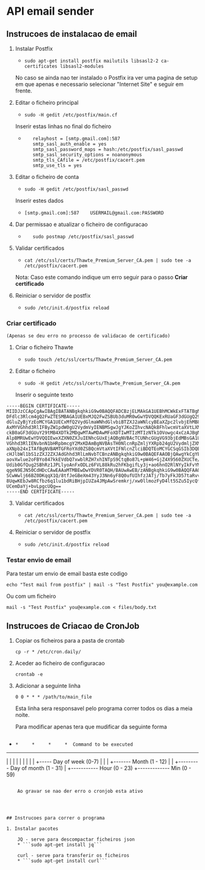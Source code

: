 # API email sender

## Instrucoes de instalacao de email

1. Instalar Postfix

    * ```sudo apt-get install postfix mailutils libsasl2-2 ca-certificates libsasl2-modules```

   No caso se ainda nao ter instalado o Postfix ira ver uma pagina de setup em que apenas e necessario selecionar "Internet Site" e seguir em frente.

2. Editar o ficheiro principal

    * ```sudo -H gedit /etc/postfix/main.cf```

    Inserir estas linhas no final do ficheiro

    * ```
         relayhost = [smtp.gmail.com]:587
         smtp_sasl_auth_enable = yes
         smtp_sasl_password_maps = hash:/etc/postfix/sasl_passwd
         smtp_sasl_security_options = noanonymous
         smtp_tls_CAfile = /etc/postfix/cacert.pem
         smtp_use_tls = yes
      ``` 

3. Editar o ficheiro de conta

    * ```sudo -H gedit /etc/postfix/sasl_passwd```

    Inserir estes dados

    * ```[smtp.gmail.com]:587    USERMAIL@gmail.com:PASSWORD```

4. Dar permissao e atualizar o ficheiro de configuracao

    * ```sudo chmod 400 /etc/postfix/sasl_passwd
         sudo postmap /etc/postfix/sasl_passwd
      ```

5. Validar certificados

    * ```cat /etc/ssl/certs/Thawte_Premium_Server_CA.pem | sudo tee -a /etc/postfix/cacert.pem```

    Nota: Caso este comando indique um erro seguir para o passo **Criar certificado**

6. Reiniciar o servidor de postfix

    * ```sudo /etc/init.d/postfix reload```


### Criar certificado
    (Apenas se deu erro no processo de validacao de certificado)

1. Criar o ficheiro Thawte

    * ```sudo touch /etc/ssl/certs/Thawte_Premium_Server_CA.pem```

2. Editar o ficheiro

    * ```sudo -H gedit /etc/ssl/certs/Thawte_Premium_Server_CA.pem```

    Inserir o seguinte texto

```
-----BEGIN CERTIFICATE-----
MIIDJzCCApCgAwIBAgIBATANBgkqhkiG9w0BAQQFADCBzjELMAkGA1UEBhMCWkExFTATBgNVBAgT
DFdlc3Rlcm4gQ2FwZTESMBAGA1UEBxMJQ2FwZSBUb3duMR0wGwYDVQQKExRUaGF3dGUgQ29uc3Vs
dGluZyBjYzEoMCYGA1UECxMfQ2VydGlmaWNhdGlvbiBTZXJ2aWNlcyBEaXZpc2lvbjEhMB8GA1UE
AxMYVGhhd3RlIFByZW1pdW0gU2VydmVyIENBMSgwJgYJKoZIhvcNAQkBFhlwcmVtaXVtLXNlcnZl
ckB0aGF3dGUuY29tMB4XDTk2MDgwMTAwMDAwMFoXDTIwMTIzMTIzNTk1OVowgc4xCzAJBgNVBAYT
AlpBMRUwEwYDVQQIEwxXZXN0ZXJuIENhcGUxEjAQBgNVBAcTCUNhcGUgVG93bjEdMBsGA1UEChMU
VGhhd3RlIENvbnN1bHRpbmcgY2MxKDAmBgNVBAsTH0NlcnRpZmljYXRpb24gU2VydmljZXMgRGl2
aXNpb24xITAfBgNVBAMTGFRoYXd0ZSBQcmVtaXVtIFNlcnZlciBDQTEoMCYGCSqGSIb3DQEJARYZ
cHJlbWl1bS1zZXJ2ZXJAdGhhd3RlLmNvbTCBnzANBgkqhkiG9w0BAQEFAAOBjQAwgYkCgYEA0jY2
aovXwlue2oFBYo847kkEVdbQ7xwblRZH7xhINTpS9CtqBo87L+pW46+GjZ4X9560ZXUCTe/LCaIh
Udib0GfQug2SBhRz1JPLlyoAnFxODLz6FVL88kRu2hFKbgifLy3j+ao6hnO2RlNYyIkFvYMRuHM/
qgeN9EJN50CdHDcCAwEAAaMTMBEwDwYDVR0TAQH/BAUwAwEB/zANBgkqhkiG9w0BAQQFAAOBgQAm
SCwWwlj66BZ0DKqqX1Q/8tfJeGBeXm43YyJ3Nn6yF8Q0ufUIhfzJATj/Tb7yFkJD57taRvvBxhEf
8UqwKEbJw8RCfbz6q1lu1bdRiBHjpIUZa4JMpAwSremkrj/xw0llmozFyD4lt5SZu5IycQfwhl7t
UCemDaYj+bvLpgcUQg==
-----END CERTIFICATE-----
```

3. Validar certificados

    * ```cat /etc/ssl/certs/Thawte_Premium_Server_CA.pem | sudo tee -a /etc/postfix/cacert.pem```

4. Reiniciar o servidor de postfix

    * ```sudo /etc/init.d/postfix reload```


### Testar envio de email

Para testar um envio de email basta este codigo

```echo "Test mail from postfix" | mail -s "Test Postfix" you@example.com```

Ou com um ficheiro

```mail -s "Test Postfix" you@example.com < files/body.txt```



## Instrucoes de Criacao de CronJob

1. Copiar os ficheiros para a pasta de crontab

    ```cp -r * /etc/cron.daily/```

2. Aceder ao ficheiro de configuracao

    ```crontab -e```

3. Adicionar a seguinte linha

    ```0 0 * * * /path/to/main_file```

    Esta linha sera responsavel pelo programa correr todos os dias a meia noite.

    Para modificar apenas tera que mudificar da seguinte forma

    ```
*     *     *     *     *  Command to be executed 
-     -     -     -     - 
|     |     |     |     | 
|     |     |     |     +----- Day of week (0-7) 
|     |     |     +------- Month (1 - 12) 
|     |     +--------- Day of month (1 - 31) 
|     +----------- Hour (0 - 23) 
+------------- Min (0 - 59) 
```

    Ao gravar se nao der erro o cronjob esta ativo




## Instrucoes para correr o programa

1. Instalar pacotes 

    JQ - serve para descompactar ficheiros json
    * ```sudo apt-get install jq```

    curl - serve para transferir os ficheiros
    * ```sudo apt-get install curl```

